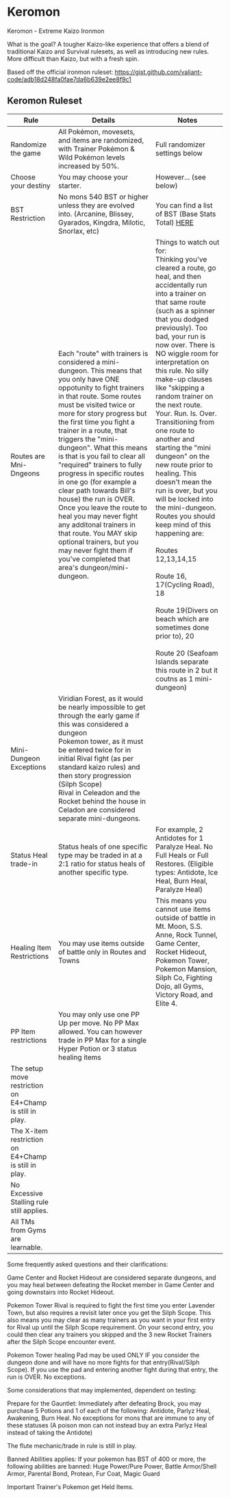 # Keromon
Keromon - Extreme Kaizo Ironmon

What is the goal? A tougher Kaizo-like experience that offers a blend of traditional Kaizo and Survival rulesets, as well as introducing new rules. More difficult than Kaizo, but with a fresh spin.

Based off the official ironmon ruleset: https://gist.github.com/valiant-code/adb18d248fa0fae7da6b639e2ee8f9c1

## Keromon Ruleset

| Rule | Details | Notes |
|---|----------------------------------|---|
| Randomize the game | All Pokémon, movesets, and items are randomized, with Trainer Pokémon & Wild Pokémon levels increased by 50%.  | Full randomizer settings below |
| Choose your destiny | You may choose your starter. | However... (see below) |     
| BST Restriction | No mons 540 BST or higher unless they are evolved into. (Arcanine, Blissey, Gyarados, Kingdra, Milotic, Snorlax, etc) | You can find a list of BST (Base Stats Total) <a href="https://bulbapedia.bulbagarden.net/wiki/List_of_Pok%C3%A9mon_by_base_stats_(Generation_VIII-present" title="Bulbapedia">HERE</a> |
| Routes are Mni-Dngeons | Each "route" with trainers is considered a mini-dungeon. This means that you only have ONE oppotunity to fight trainers in that route. Some routes must be visited twice or more for story progress but the first time you fight a trainer in a route, that triggers the "mini-dungeon". What this means is that is you fail to clear all "required" trainers to fully progress in specific routes in one go (for example a clear path towards Bill's house) the run is OVER. Once you leave the route to heal you may never fight any additonal trainers in that route. You MAY skip optional trainers, but you may never fight them if you've completed that area's dungeon/mini-dungeon. | Things to watch out for:<br/>Thinking you've cleared a route, go heal, and then accidentally run into a trainer on that same route (such as a spinner that you dodged previously). Too bad, your run is now over. There is NO wiggle room for interpretation on this rule. No silly make-up clauses like "skipping a random trainer on the next route. Your. Run. Is. Over.<br/>Transitioning from one route to another and starting the "mini dungeon" on the new route prior to healing. This doesn't mean the run is over, but you will be locked into the mini-dungeon. Routes you should keep mind of this happening are:<br/><br/>Routes 12,13,14,15<br/><br/>Route 16, 17(Cycling Road), 18<br/><br/>Route 19(Divers on beach which are sometimes done prior to), 20<br/><br/>Route 20 (Seafoam Islands separate this route in 2 but it coutns as 1 mini-dungeon) |
| Mini-Dungeon Exceptions | Viridian Forest, as it would be nearly impossible to get through the early game if this was considered a dungeon<br/>Pokemon tower, as it must be entered twice for in initial Rival fight (as per standard kaizo rules) and then story progression (Silph Scope)<br/>Rival in Celeadon and the Rocket behind the house in Celadon are considered separate mini-dungeons. |
| Status Heal trade-in | Status heals of one specific type may be traded in at a 2:1 ratio for status heals of another specific type. | For example, 2 Antidotes for 1 Paralyze Heal. No Full Heals or Full Restores. (Eligible types: Antidote, Ice Heal, Burn Heal, Paralyze Heal) |
| Healing Item Restrictions | You may use items outside of battle only in Routes and Towns | This means you cannot use items outside of battle in Mt. Moon, S.S. Anne, Rock Tunnel, Game Center, Rocket Hideout, Pokemon Tower, Pokemon Mansion, Silph Co, Fighting Dojo, all Gyms, Victory Road, and Elite 4.
| PP Item restrictions | You may only use one PP Up per move. No PP Max allowed. You can however trade in PP Max for a single Hyper Potion or 3 status healing items | |
| The setup move restriction on E4+Champ is still in play. | | |
| The X-item restriction on E4+Champ is still in play. | | |
| No Excessive Stalling rule still applies. | | |
| All TMs from Gyms are learnable. | | |

Some frequently asked questions and their clarifications:

Game Center and Rocket Hideout are considered separate dungeons, and you may heal between defeating the Rocket member in Game Center and going downstairs into Rocket Hideout.

Pokemon Tower Rival is required to fight the first time you enter Lavender Town, but also requires a revisit later once you get the Silph Scope. This also means you may clear as many trainers as you want in your first entry for Rival up until the Silph Scope requirement. On your second entry, you could then clear any trainers you skipped and the 3 new Rocket Trainers after the Silph Scope encounter event.

Pokemon Tower healing Pad may be used ONLY IF you consider the dungeon done and will have no more fights for that entry(Rival/Silph Scope). If you use the pad and entering another fight during that entry, the run is OVER. No exceptions.

Some considerations that may implemented, dependent on testing:

Prepare for the Gauntlet: Immediately after defeating Brock, you may purchase 5 Potions and 1 of each of the following: Antidote, Parlyz Heal, Awakening, Burn Heal. No exceptions for mons that are immune to any of these statuses (A poison mon can not instead buy an extra Parlyz Heal instead of taking the Antidote)

The flute mechanic/trade in rule is still in play.

Banned Abilities applies: If your pokemon has BST of 400 or more, the following abilities are banned: Huge Power/Pure Power, Battle Armor/Shell Armor, Parental Bond, Protean, Fur Coat, Magic Guard

Important Trainer's Pokemon get Held Items.

